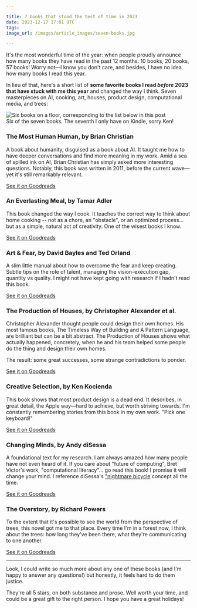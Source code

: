```yaml
---

title: 7 books that stood the test of time in 2023
date: 2023-12-17 17:01 UTC
tags:
image_url: /images/article_images/seven-books.jpg

---
```


It's the most wonderful time of the year: when people proudly announce how many books they have read in the past 12 months. 10 books, 20 books, 57 books! Worry not—I know you don't care, and besides, I have no idea how many books I read this year.

In lieu of that, here's a short list of **some favorite books I read *before* 2023 that have stuck with me this year** and changed the way I think. Seven masterpieces on AI, cooking, art, houses, product design, computational media, and trees:

<figure style="margin: 0;">
  <img src="/images/article_images/seven-books.jpg" alt="Six books on a floor, corresponding to the list below in this post">
  <figcaption>Six of the seven books. The seventh I only have on Kindle, sorry Ken!</figcaption>
</figure>

### The Most Human Human, by Brian Christian

A book about humanity, disguised as a book about AI. It taught me how to have deeper conversations and find more meaning in my work. Amid a sea of spilled ink on AI, Brian Christian has simply asked more interesting questions. Notably, this book was written in 2011, before the current wave—yet it's still remarkably relevant.

[See it on Goodreads](https://www.goodreads.com/en/book/show/8884400)

### An Everlasting Meal, by Tamar Adler

This book changed the way I cook. It teaches the correct way to think about home cooking -- not as a chore, an "obstacle", or an optimized process... but as a simple, natural act of creativity. One of the wisest books I know.

[See it on Goodreads](https://www.goodreads.com/en/book/show/11300085)

### Art & Fear, by David Bayles and Ted Orland

A slim little manual about how to overcome the fear and keep creating. Subtle tips on the role of talent, managing the vision-execution gap, quantity vs quality. I might not have kept going with research if I hadn't read this book.

[See it on Goodreads](https://www.goodreads.com/en/book/show/187633)

### The Production of Houses, by Christopher Alexander et al.

Christopher Alexander thought people could design their own homes. His most famous books, The Timeless Way of Building and A Pattern Language, are brilliant but can be a bit abstract. The Production of Houses shows what actually happened, concretely, when he and his team helped some people do the thing and design their own homes.

The result: some great successes, some strange contradictions to ponder.

[See it on Goodreads](https://www.goodreads.com/book/show/106725.The_Production_of_Houses)

### Creative Selection, by Ken Kocienda

This book shows that most product design is a dead end. It describes, in great detail, the Apple way—hard to achieve, but worth striving towards. I'm constantly remembering stories from this book in my own work. "Pick one keyboard!"

[See it on Goodreads](https://www.goodreads.com/book/show/37638098-creative-selection)

### Changing Minds, by Andy diSessa

A foundational text for my research. I am always amazed how many people have not even heard of it. If you care about "future of computing", Bret Victor's work, "computational literacy"... go read this book! I promise it will change your mind. I reference diSessa's ["nightmare bicycle](https://twitter.com/geoffreylitt/status/1153373693713817600) concept all the time.

[See it on Goodreads](https://www.goodreads.com/book/show/1752380)

### The Overstory, by Richard Powers

To the extent that it's possible to see the world from the perspective of trees, this novel got me to that place. Every time I'm in a forest now, I think about the trees: how long they've been there, what they're communicating to one another.

[See it on Goodreads](https://www.goodreads.com/en/book/show/40180098)

---

Look, I could write so much more about any one of these books (and I'm happy to answer any questions!) but honestly, it feels hard to do them justice.

They're all 5 stars, on both substance and prose. Well worth your time, and could be a great gift to the right person. I hope you have a great holidays!